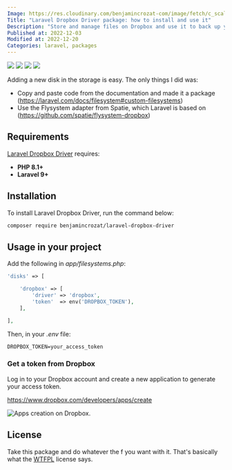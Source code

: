 ```yaml
---
Image: https://res.cloudinary.com/benjamincrozat-com/image/fetch/c_scale,f_webp,q_auto,w_1200/https://life-long-bunny.fra1.digitaloceanspaces.com/media-library/production/23/dropbox_jvx5wo.png
Title: "Laravel Dropbox Driver package: how to install and use it"
Description: "Store and manage files on Dropbox and use it to back up your Laravel app automatically."
Published at: 2022-12-03
Modified at: 2022-12-20
Categories: laravel, packages
---
```


<img src="https://github.com/benjamincrozat/laravel-dropbox-driver/actions/workflows/run-tests.yml/badge.svg" class="inline" style="margin: 0" /> <img src="https://poser.pugx.org/benjamincrozat/laravel-dropbox-driver/v/stable" class="inline" style="margin: 0" /> <img src="https://poser.pugx.org/benjamincrozat/laravel-dropbox-driver/license" class="inline" style="margin: 0" /> <img src="https://poser.pugx.org/benjamincrozat/laravel-dropbox-driver/downloads" class="inline" style="margin: 0" />

Adding a new disk in the storage is easy. The only things I did was:
- Copy and paste code from the documentation and made it a package (https://laravel.com/docs/filesystem#custom-filesystems)
- Use the Flysystem adapter from Spatie, which Laravel is based on (https://github.com/spatie/flysystem-dropbox)

## Requirements

[Laravel Dropbox Driver](https://github.com/benjamincrozat/laravel-dropbox-driver) requires:
- **PHP 8.1+**
- **Laravel 9+**

## Installation

To install Laravel Dropbox Driver, run the command below:

```bash
composer require benjamincrozat/laravel-dropbox-driver
```

## Usage in your project

Add the following in *app/filesystems.php*:

```php
'disks' => [

    'dropbox' => [
        'driver' => 'dropbox',
        'token'  => env('DROPBOX_TOKEN'),
    ],

],
```

Then, in your *.env* file:

```
DROPBOX_TOKEN=your_access_token
```

### Get a token from Dropbox

Log in to your Dropbox account and create a new application to generate your access token.

https://www.dropbox.com/developers/apps/create

![Apps creation on Dropbox.](https://life-long-bunny.fra1.digitaloceanspaces.com/media-library/production/114/conversions/Screenshot_2022-12-03_at_12.40.15_rynwtk-medium.jpg)

## License

Take this package and do whatever the f you want with it. That's basically what the [WTFPL](http://www.wtfpl.net/about/) license says.
